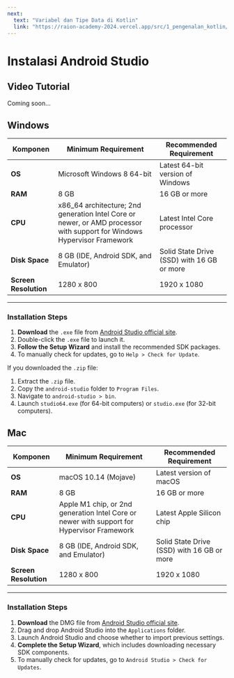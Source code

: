 ```yaml
---
next:
  text: "Variabel dan Tipe Data di Kotlin"
  link: "https://raion-academy-2024.vercel.app/src/1_pengenalan_kotlin/a_pengertian"
---
```


# Instalasi Android Studio

## Video Tutorial

Coming soon...

## Windows

| **Komponen**          | **Minimum Requirement**                                                                                                 | **Recommended Requirement**                |
| --------------------- | ----------------------------------------------------------------------------------------------------------------------- | ------------------------------------------ |
| **OS**                | Microsoft Windows 8 64-bit                                                                                              | Latest 64-bit version of Windows           |
| **RAM**               | 8 GB                                                                                                                    | 16 GB or more                              |
| **CPU**               | x86_64 architecture; 2nd generation Intel Core or newer, or AMD processor with support for Windows Hypervisor Framework | Latest Intel Core processor                |
| **Disk Space**        | 8 GB (IDE, Android SDK, and Emulator)                                                                                   | Solid State Drive (SSD) with 16 GB or more |
| **Screen Resolution** | 1280 x 800                                                                                                              | 1920 x 1080                                |

---

### Installation Steps

1. **Download** the `.exe` file from [Android Studio official site](https://developer.android.com/studio).
2. Double-click the `.exe` file to launch it.
3. **Follow the Setup Wizard** and install the recommended SDK packages.
4. To manually check for updates, go to `Help > Check for Update`.

If you downloaded the `.zip` file:

1. Extract the `.zip` file.
2. Copy the `android-studio` folder to `Program Files`.
3. Navigate to `android-studio > bin`.
4. Launch `studio64.exe` (for 64-bit computers) or `studio.exe` (for 32-bit computers).

## Mac

| **Komponen**          | **Minimum Requirement**                                                                    | **Recommended Requirement**                |
| --------------------- | ------------------------------------------------------------------------------------------ | ------------------------------------------ |
| **OS**                | macOS 10.14 (Mojave)                                                                       | Latest version of macOS                    |
| **RAM**               | 8 GB                                                                                       | 16 GB or more                              |
| **CPU**               | Apple M1 chip, or 2nd generation Intel Core or newer with support for Hypervisor Framework | Latest Apple Silicon chip                  |
| **Disk Space**        | 8 GB (IDE, Android SDK, and Emulator)                                                      | Solid State Drive (SSD) with 16 GB or more |
| **Screen Resolution** | 1280 x 800                                                                                 | 1920 x 1080                                |

---

### Installation Steps

1. **Download** the DMG file from [Android Studio official site](https://developer.android.com/studio).
2. Drag and drop Android Studio into the `Applications` folder.
3. Launch Android Studio and choose whether to import previous settings.
4. **Complete the Setup Wizard**, which includes downloading necessary SDK components.
5. To manually check for updates, go to `Android Studio > Check for Updates`.
